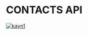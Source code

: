 # CONTACTS API

[![kayn1](https://circleci.com/gh/kayn1/contacts.svg?style=svg)](https://app.circleci.com/github/kayn1/contacts/pipelines?branch=master)
